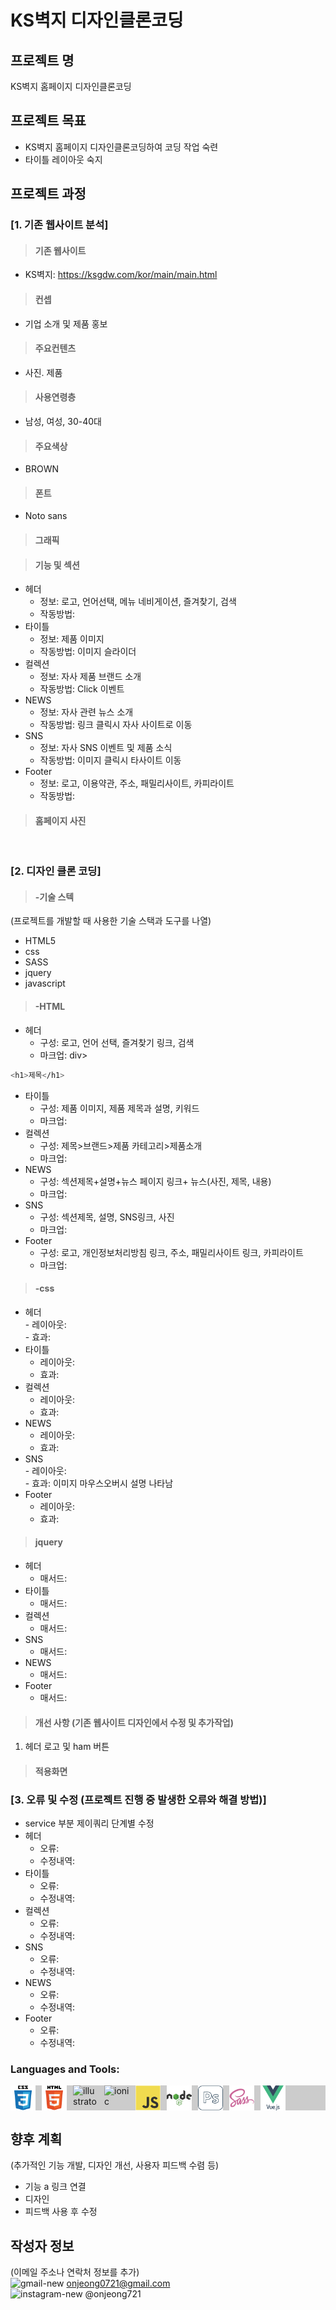 
# KS벽지 디자인클론코딩

## 프로젝트 명
  KS벽지 홈페이지 디자인클론코딩

## 프로젝트 목표
- KS벽지 홈페이지 디자인클론코딩하여 코딩 작업 숙련
- 타이틀 레이아웃 숙지

## 프로젝트 과정
### [1. 기존 웹사이트 분석]

>#### 기존 웹사이트
+ KS벽지: https://ksgdw.com/kor/main/main.html

>#### 컨셉
+ 기업 소개 및 제품 홍보

>#### 주요컨텐츠
+ 사진. 제품

>#### 사용연령층
+ 남성, 여성, 30-40대

>#### 주요색상
+ BROWN

>#### 폰트
+ Noto sans

>#### 그래픽

>#### 기능 및 섹션

+ 헤더<br>
  + 정보: 로고, 언어선택, 메뉴 네비게이션, 즐겨찾기, 검색<br>
  + 작동방법: <br>
+ 타이틀
	+ 정보: 제품 이미지<br>
	+ 작동방법: 이미지 슬라이더<br>
+ 컬렉션
	+ 정보: 자사 제품 브랜드 소개<br>
	+ 작동방법: Click 이벤트<br>
 + NEWS
  	+ 정보: 자사 관련 뉴스 소개<br>
	+ 작동방법: 링크 클릭시 자사 사이트로 이동<br>
+ SNS
	+ 정보: 자사 SNS 이벤트 및 제품 소식<br>
	+ 작동방법: 이미지 클릭시 타사이트 이동<br>
+ Footer
	+ 정보: 로고, 이용약관, 주소, 패밀리사이트, 카피라이트<br>
	+ 작동방법:
 
 >#### 홈페이지 사진
<br>

### [2. 디자인 클론 코딩]

>#### -기술 스텍
(프로젝트를 개발할 때 사용한 기술 스택과 도구를 나열)
- HTML5
- css
- SASS
- jquery
- javascript
>#### -HTML
- 헤더<br>
  	- 구성: 로고, 언어 선택, 즐겨찾기 링크, 검색<br>
	- 마크업: div> <br>
 ```bash
<h1>제목</h1>
```
- 타이틀<br>
	- 구성: 제품 이미지, 제품 제목과 설명, 키워드<br>
	- 마크업:<br>
- 컬렉션<br>
	- 구성: 제목>브랜드>제품 카테고리>제품소개<br>
	- 마크업:<br>
- NEWS<br>
  	- 구성: 섹션제목+설명+뉴스 페이지 링크+ 뉴스(사진, 제목, 내용)<br>
	- 마크업:<br>
- SNS<br>
 	- 구성: 섹션제목, 설명,  SNS링크, 사진<br>
	- 마크업:<br>
- Footer<br>
  	- 구성: 로고, 개인정보처리방침 링크, 주소, 패밀리사이트 링크, 카피라이트<br>
	- 마크업:<br>
 
>#### -css
   - 헤더<br>
	- 레이아웃:<br> 
	- 효과:<br>
  - 타이틀<br>
	- 레이아웃: <br>
	- 효과: <br>
  - 컬렉션<br>
	- 레이아웃:<br>
	- 효과:<br>
  - NEWS<br>
	- 레이아웃:<br>
	- 효과:<br>
   - SNS<br>
	- 레이아웃:<br>
	- 효과: 이미지 마우스오버시 설명 나타남<br>
  - Footer<br>
	- 레이아웃:<br>
	- 효과:<br>
>#### jquery
- 헤더
	- 매서드:
- 타이틀
	- 매서드:
- 컬렉션
	- 매서드:
- SNS
	- 매서드:
- NEWS
	- 매서드:
- Footer
	- 매서드:
 
>#### 개선 사항 (기존 웹사이트 디자인에서 수정 및 추가작업)
1. 헤더 로고 및 ham 버튼

>#### 적용화면


### [3. 오류 및 수정 (프로젝트 진행 중 발생한 오류와 해결 방법)]
- service 부분 제이쿼리 단계별 수정
- 헤더
	- 오류:
	- 수정내역:
- 타이틀
	- 오류:
	- 수정내역:
- 컬렉션
	- 오류:
	- 수정내역:
- SNS
	- 오류:
	- 수정내역:
- NEWS
	- 오류:
	- 수정내역:
- Footer
	- 오류:
	- 수정내역:
   				 

<h3 align="left">Languages and Tools:</h3>
<p align="left" style="display: flex; gap: 10px; background-color: #ccc;">
    <img src="https://raw.githubusercontent.com/devicons/devicon/master/icons/css3/css3-original-wordmark.svg" alt="css3" width="40" height="40"/>
    <img src="https://raw.githubusercontent.com/devicons/devicon/master/icons/html5/html5-original-wordmark.svg" alt="html5" width="40" height="40"/>
    <img src="https://www.vectorlogo.zone/logos/adobe_illustrator/adobe_illustrator-icon.svg" alt="illustrator" width="40" height="40"/>
    <img src="https://upload.wikimedia.org/wikipedia/commons/d/d1/Ionic_Logo.svg" alt="ionic" width="40" height="40"/>
    <img src="https://raw.githubusercontent.com/devicons/devicon/master/icons/javascript/javascript-original.svg" alt="javascript" width="40" height="40"/>
    <img src="https://raw.githubusercontent.com/devicons/devicon/master/icons/nodejs/nodejs-original-wordmark.svg" alt="nodejs" width="40" height="40"/>
    <img src="https://raw.githubusercontent.com/devicons/devicon/master/icons/photoshop/photoshop-line.svg" alt="photoshop" width="40" height="40"/>
    <img src="https://raw.githubusercontent.com/devicons/devicon/master/icons/sass/sass-original.svg" alt="sass" width="40" height="40"/>
    <img src="https://raw.githubusercontent.com/devicons/devicon/master/icons/vuejs/vuejs-original-wordmark.svg" alt="vuejs" width="40" height="40"/>
</p>


## 향후 계획
(추가적인 기능 개발, 디자인 개선, 사용자 피드백 수렴 등)
- 기능
  a 링크 연결
- 디자인
- 피드백
  사용 후 수정

 

## 작성자 정보
(이메일 주소나 연락처 정보를 추가)<br>
<img style="vertical-align: -10;" width="48" height="48"  src="https://img.icons8.com/color/48/gmail-new.png" alt="gmail-new" /> onjeong0721@gmail.com<br>
<img width="48" height="48" src="https://img.icons8.com/fluency/48/instagram-new.png" alt="instagram-new"/> @onjeong721


